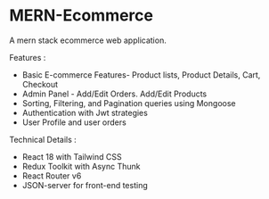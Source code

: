 # MERN-Ecommerce
A mern stack ecommerce web application.

Features :
* Basic E-commerce Features- Product lists, Product Details, Cart, Checkout
* Admin Panel - Add/Edit Orders. Add/Edit Products
* Sorting, Filtering, and Pagination queries using Mongoose
* Authentication with Jwt strategies
* User Profile and user orders

Technical Details :

* React 18 with Tailwind CSS
* Redux Toolkit with Async Thunk
* React Router v6
* JSON-server for front-end testing